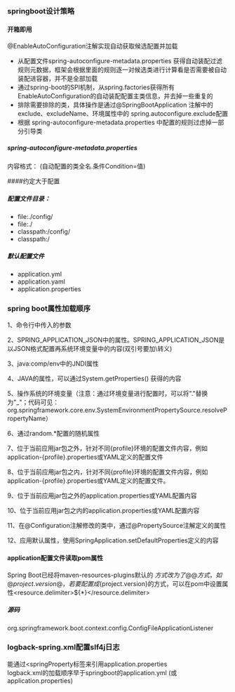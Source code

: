 ### springboot设计策略
#### 开箱即用
@EnableAutoConfiguration注解实现自动获取候选配置并加载
- 从配置文件spring-autoconfigure-metadata.properties 获得自动装配过滤规则元数据，框架会根据里面的规则逐一对候选类进行计算看是否需要被自动装配进容器，并不是全部加载
- 通过spring-boot的SPI机制，从spring.factories获得所有EnableAutoConfiguration的自动装配配置主类信息，并去掉一些重复的
- 排除需要排除的类，具体操作是通过@SpringBootApplication 注解中的 exclude、excludeName、环境属性中的 spring.autoconfigure.exclude配置
- 根据  spring-autoconfigure-metadata.properties 中配置的规则过虑掉一部分引导类 
##### spring-autoconfigure-metadata.properties 
内容格式： (自动配置的类全名.条件Condition=值)



####约定大于配置
##### 配置文件目录：
- file:./config/
- file:./
- classpath:/config/
- classpath:/
##### 默认配置文件
- application.yml
- application.yaml
- application.properties

### spring boot属性加载顺序
1、命令行中传入的参数

2、SPRING_APPLICATION_JSON中的属性。SPRING_APPLICATION_JSON是以JSON格式配置再系统环境变量中的内容(双引号要加\转义)

3、java:comp/env中的JNDI属性

4、JAVA的属性，可以通过System.getProperties() 获得的内容

5、操作系统的环境变量（注意：通过环境变量进行配置时，可以将"."替换为"_"；代码可见：org.springframework.core.env.SystemEnvironmentPropertySource.resolvePropertyName）

6、通过random.*配置的随机属性

7、位于当前应用jar包之外，针对不同{profile}环境的配置文件内容，例如application-{profile}.properties或YAML定义的配置文件

8、位于当前应用jar包之内，针对不同{profile}环境的配置文件内容，例如application-{profile}.properties或YAML定义的配置文件。

9、位于当前应用jar包之外的application.properties或YAML配置内容

10、位于当前应用jar包之内的application.properties或YAML配置内容

11、在@Configuration注解修改的类中，通过@PropertySource注解定义的属性

12、应用默认属性，使用SpringApplication.setDefaultProperties定义的内容
#### application配置文件读取pom属性
Spring Boot已经将maven-resources-plugins默认的 ${}方式改为了@@方式，如@project.version@，若要配置成${project.version}的方式，可以在pom中设置属性<resource.delimiter>${*}</resource.delimiter>

##### 源码
org.springframework.boot.context.config.ConfigFileApplicationListener



### logback-spring.xml配置slf4j日志
能通过<springProperty标签来引用application.properties\
logback.xml的加载顺序早于springboot的application.yml (或application.properties) 


